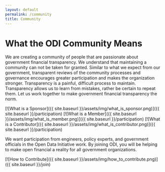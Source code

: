```yaml
---
layout: default
permalink: /community
title: Community
---
```


# What the ODI Community Means
We are creating a community of people that are passionate about government financial transparency. We understand that 
maintaining a community can not be taken for granted. Similar to what we expect from our government, transparent reviews of 
the community processes and governance encourages greater participation and makes the organization stronger. Transparency is 
a painful, difficult process to maintain. Transparency allows us to learn from mistakes, rather be certain to repeat them. 
Let us work together to make government financial transparency the norm.

[![What is a Sponsor]({{ site.baseurl }}/assets/img/what_is_sponsor.png)]({{ site.baseurl }}/participation)
[![What is a Member]({{ site.baseurl }}/assets/img/what_is_member.png)]({{ site.baseurl }}/participation)
[![What is a Contributor]({{ site.baseurl }}/assets/img/what_is_contributor.png)]({{ site.baseurl }}/participation)

We want participation from engineers, policy experts, and government officials in the Open Data Initiative work. By joining ODI, you will be helping to make open financial a reality for all government organizations.

[![How to Contribute]({{ site.baseurl }}/assets/img/how_to_contribute.png)]({{ site.baseurl }}/join)
